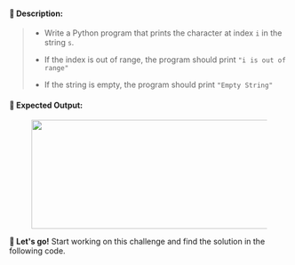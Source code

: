 <h4><strong>📌 Description:</strong></h4><blockquote><ul><li><p>Write a Python program that prints the character at index <code>i</code> in the string <code>s</code>.</p></li><li><p>If the index is out of range, the program should print <code>"i is out of range"</code></p></li><li><p>If the string is empty, the program should print <code>"Empty String"</code></p></li></ul></blockquote><h4>🔹 <strong>Expected Output:</strong></h4><figure><img height="196" src="https://udemy-images.s3.amazonaws.com:443/redactor/raw/article_lecture/2021-02-28_12-53-29-780b1793cd2d6b757fbd5459b6c6977d.PNG" width="564"></figure><p><strong>📣 Let's go!</strong> Start working on this challenge and find the solution in the following code. </p>
